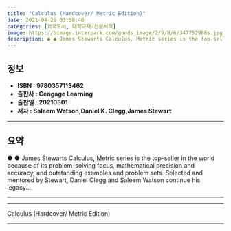 ```yaml
---
title: "Calculus (Hardcover/ Metric Edition)"
date: 2021-04-26 03:58:40
categories: [외국도서, 대학교재-전문서적]
image: https://bimage.interpark.com/goods_image/2/9/8/6/347752986s.jpg
description: ● ● James Stewarts Calculus, Metric series is the top-seller in the world because of its problem-solving focus, mathematical precision and accuracy, and outst
---
```


## **정보**

- **ISBN : 9780357113462**
- **출판사 : Cengage Learning**
- **출판일 : 20210301**
- **저자 : Saleem Watson,Daniel K. Clegg,James Stewart**

------



## **요약**

●  ●  James Stewarts Calculus, Metric series is the top-seller in the world because of its problem-solving focus, mathematical precision and accuracy, and outstanding examples and problem sets. Selected and mentored by Stewart, Daniel Clegg and Saleem Watson continue his legacy... 

------



------


Calculus (Hardcover/ Metric Edition) 

------


